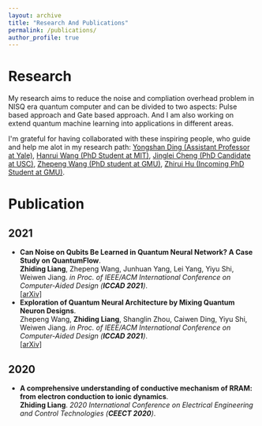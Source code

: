 ```yaml
---
layout: archive
title: "Research And Publications"
permalink: /publications/
author_profile: true
---
```

# Research
My research aims to reduce the noise and compliation overhead problem in NISQ era quantum computer and can be divided to two aspects: Pulse based approach and Gate based approach. And I am also working on extend quantum machine learning into applications in different areas.

I'm grateful for having collaborated with these inspiring people, who guide and help me alot in my research path: [Yongshan Ding (Assistant Professor at Yale)](https://www.yongshanding.com/), [Hanrui Wang (PhD Student at MIT)](https://hanruiwang.me/), [Jinglei Cheng (PhD Candidate at USC)](https://www.linkedin.com/in/jinglei-cheng-b7235a12b/), [Zhepeng Wang (PhD student at GMU)](https://jqub.github.io/zhepeng/), [Zhirui Hu (Incoming PhD Student at GMU)](https://github.com/happybored).

# Publication
## 2021
* <b>Can Noise on Qubits Be Learned in Quantum Neural Network? A Case Study on QuantumFlow</b>. <br>
<b>Zhiding Liang</b>, Zhepeng Wang, Junhuan Yang, Lei Yang, Yiyu Shi, Weiwen Jiang. <i>in Proc. of IEEE/ACM International Conference on Computer-Aided Design (**ICCAD 2021**)</i>.<br>
[[arXiv]](https://arxiv.org/pdf/2109.03430.pdf)
* <b>Exploration of Quantum Neural Architecture by Mixing Quantum Neuron Designs</b>. <br>
Zhepeng Wang, <b>Zhiding Liang</b>, Shanglin Zhou, Caiwen Ding, Yiyu Shi, Weiwen Jiang. <i>in Proc. of IEEE/ACM International Conference on Computer-Aided Design (**ICCAD 2021**)</i>.<br>
[[arXiv]](https://arxiv.org/pdf/2109.03806.pdf)

## 2020
* <b>A comprehensive understanding of conductive mechanism of RRAM: from electron conduction to ionic dynamics</b>. <br>
<b>Zhiding Liang</b>. <i>2020 International Conference on Electrical Engineering and Control Technologies (**CEECT 2020**)</i>.<br>